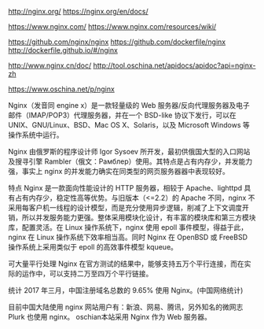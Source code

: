 
http://nginx.org/
https://nginx.org/en/docs/

https://www.nginx.com/
https://www.nginx.com/resources/wiki/


https://github.com/nginx/nginx
https://github.com/dockerfile/nginx
http://dockerfile.github.io/#/nginx


http://www.nginx.cn/doc/
http://tool.oschina.net/apidocs/apidoc?api=nginx-zh


https://www.oschina.net/p/nginx

Nginx（发音同 engine x）是一款轻量级的 Web 服务器/反向代理服务器及电子邮件（IMAP/POP3）代理服务器，并在一个 BSD-like 协议下发行，可以在 UNIX、GNU/Linux、BSD、Mac OS X、Solaris，以及 Microsoft Windows 等操作系统中运行。

Nginx 由俄罗斯的程序设计师 Igor Sysoev 所开发，最初供俄国大型的入口网站及搜寻引擎 Rambler（俄文：Рамблер）使用。其特点是占有内存少，并发能力强，事实上 nginx 的并发能力确实在同类型的网页服务器器中表现较好。

特点
Nginx 是一款面向性能设计的 HTTP 服务器，相较于 Apache、lighttpd 具有占有内存少，稳定性高等优势。与旧版本（<=2.2）的 Apache 不同，nginx 不采用每客户机一线程的设计模型，而是充分使用异步逻辑，削减了上下文调度开销，所以并发服务能力更强。整体采用模块化设计，有丰富的模块库和第三方模块库，配置灵活。在 Linux 操作系统下，nginx 使用 epoll 事件模型，得益于此，nginx 在 Linux 操作系统下效率相当高。同时 Nginx 在 OpenBSD 或 FreeBSD 操作系统上采用类似于 epoll 的高效事件模型 kqueue。

可大量平行处理
Nginx 在官方测试的结果中，能够支持五万个平行连接，而在实际的运作中，可以支持二万至四万个平行链接。

统计
2017 年三月，中国注册域名总数的 9.65% 使用 Nginx。(中国网络统计)

目前中国大陆使用 nginx 网站用户有：新浪、网易、腾讯，另外知名的微网志 Plurk 也使用 nginx。
oschian本站采用 Nginx 作为 Web 服务器。






